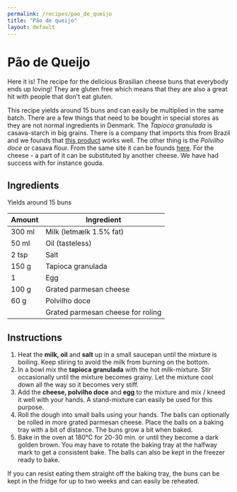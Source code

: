 ```yaml
---
permalink: /recipes/pao_de_queijo
title: "Pão de queijo"
layout: default
---
```


# Pão de Queijo

Here it is! The recipe for the delicious Brasilian cheese buns that everybody ends up loving! They are gluten free which means that they are also a great hit with people that don't eat gluten.

This recipe yields around 15 buns and can easily be multiplied in the same batch. There are a few things that need to be bought in special stores as they are not normal ingredients in Denmark. The *Tapioca granulada* is casava-starch in big grains. There is a company that imports this from Brazil and we founds that [this product](https://www.tasteoflatinamerica.dk/dk/tapioca-granuleret-kassava-500g.html) works well. The other thing is the *Polvilho doce* or casava flour. From the same site it can be founds [here](https://www.tasteoflatinamerica.dk/dk/sod-kassava-mel-polvilho-mandioca-doce-500-gr-glutenfri.html).
For the cheese - a part of it can be substituted by another cheese. We have had success with for instance gouda.


## Ingredients

Yields around 15 buns

| Amount  | Ingredient |
| ------- | ---------- |
| 300 ml | Milk (letmælk 1.5% fat) |
| 50 ml | Oil (tasteless) |
| 2 tsp | Salt |
| 150 g | Tapioca granulada |
| 1 | Egg |
| 100 g | Grated parmesan cheese |
| 60 g | Polvilho doce |
|  | Grated parmesan cheese for roling |

## Instructions

1. Heat the **milk, oil** and **salt** up in a small saucepan until the mixture is boiling. Keep stiring to avoid the milk from burning on the bottom.
2. In a bowl mix the **tapioca granulada** with the hot milk-mixture. Stir occasionally until the mixture becomes grainy. Let the mixture cool down all the way so it becomes very stiff.
3. Add the **cheese, polvilho doce** and **egg** to the mixture and mix / kneed it well with your hands. A stand-mixture can easily be used for this purpose.
4. Roll the dough into small balls using your hands. The balls can optionally be rolled in more grated parmesan cheese. Place the balls on a baking tray with a bit of distance. The buns grow a bit when baked.
5. Bake in the oven at 180°C for 20-30 min. or until they become a dark golden brown. You may have to rotate the baking tray at the halfway mark to get a consistent bake. The balls can also be kept in the freezer ready to bake.

If you can resist eating them straight off the baking tray, the buns can be kept in the fridge for up to two weeks and can easily be reheated.
